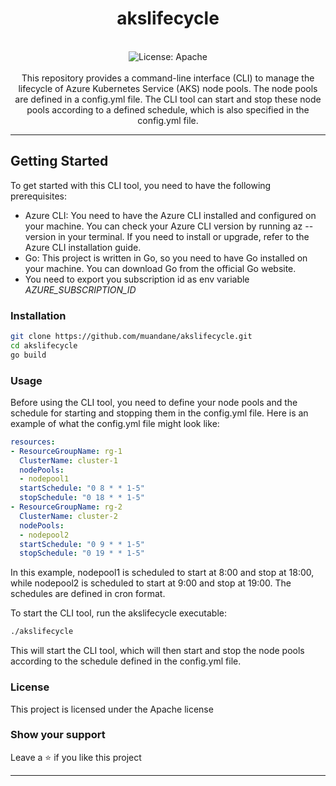 <div align="center">
<h1 align="center">akslifecycle</h1>
<br />
<img alt="License: Apache" src="https://img.shields.io/badge/license-Apache%202-blue" /><br>
<br>
This repository provides a command-line interface (CLI) to manage the lifecycle of Azure Kubernetes Service (AKS) node pools. The node pools are defined in a config.yml file. The CLI tool can start and stop these node pools according to a defined schedule, which is also specified in the config.yml file.
</div>

***

## Getting Started

To get started with this CLI tool, you need to have the following prerequisites:

- Azure CLI: You need to have the Azure CLI installed and configured on your machine. You can check your Azure CLI version by running az --version in your terminal. If you need to install or upgrade, refer to the Azure CLI installation guide.
- Go: This project is written in Go, so you need to have Go installed on your machine. You can download Go from the official Go website.
- You need to export you subscription id as env variable _AZURE_SUBSCRIPTION_ID_  

### Installation

```sh
git clone https://github.com/muandane/akslifecycle.git
cd akslifecycle
go build
```

### Usage

Before using the CLI tool, you need to define your node pools and the schedule for starting and stopping them in the config.yml file. Here is an example of what the config.yml file might look like:

```yaml
resources:
- ResourceGroupName: rg-1
  ClusterName: cluster-1
  nodePools:
  - nodepool1
  startSchedule: "0 8 * * 1-5"
  stopSchedule: "0 18 * * 1-5"
- ResourceGroupName: rg-2
  ClusterName: cluster-2
  nodePools:
  - nodepool2
  startSchedule: "0 9 * * 1-5"
  stopSchedule: "0 19 * * 1-5"

```

In this example, nodepool1 is scheduled to start at 8:00 and stop at 18:00, while nodepool2 is scheduled to start at 9:00 and stop at 19:00. The schedules are defined in cron format.

To start the CLI tool, run the akslifecycle executable:

```sh
./akslifecycle
```

This will start the CLI tool, which will then start and stop the node pools according to the schedule defined in the config.yml file.

### License

This project is licensed under the Apache license

### Show your support

Leave a ⭐ if you like this project

***
